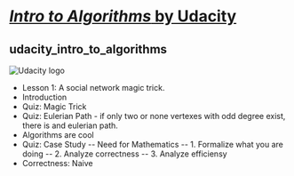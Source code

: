 # [_Intro to Algorithms_ by Udacity](https://classroom.udacity.com/courses/cs215)
## udacity_intro_to_algorithms

![Udacity logo](http://1onjea25cyhx3uvxgs4vu325.wpengine.netdna-cdn.com/wp-content/uploads/2016/02/U_360x360px.jpg)

- Lesson 1: A social network magic trick.
- Introduction
- Quiz: Magic Trick
- Quiz: Eulerian Path - if only two or none vertexes with odd degree exist,
    there is and eulerian path.
- Algorithms are cool
- Quiz: Case Study
-- Need for Mathematics
-- 1. Formalize what you are doing
-- 2. Analyze correctness
-- 3. Analyze efficiensy
- Correctness: Naive